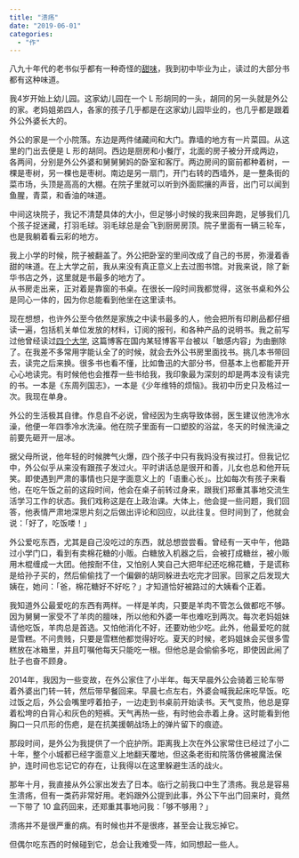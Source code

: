 ```yaml
---
title: "溃疡"
date: "2019-06-01"
categories: 
  - "作"
---
```


八九十年代的老书似乎都有一种奇怪的[甜味](https://www.zhihu.com/question/24745067)，我到初中毕业为止，读过的大部分书都有这种味道。

我4岁开始上幼儿园。这家幼儿园在一个 L 形胡同的一头，胡同的另一头就是外公的家。老妈姐弟四人，各家的孩子几乎都是在这家幼儿园毕业的，也几乎都是跟着外公外婆长大的。  
  
外公的家是一个小院落。东边是两件储藏间和大门。靠墙的地方有一片菜园。从这里的门出去便是 L 形的胡同。西边是厨房和小餐厅，北面的房子被分开成两边，各两间，分别是外公外婆和舅舅舅妈的卧室和客厅。两边房间的窗前都种着树，一棵是枣树，另一棵也是枣树。南边是另一扇门，开门右转的西墙外，是一整条街的菜市场，头顶是高高的大棚。在院子里就可以听到外面熙攘的声音，出门可以闻到鱼腥，青菜，和香油的味道。

中间这块院子，我记不清楚具体的大小，但足够小时候的我来回奔跑，足够我们几个孩子捉迷藏，打羽毛球。羽毛球总是会飞到厨房房顶。院子里面有一辆三轮车，也是我躺着看云彩的地方。

我上小学的时候，院子被翻盖了。外公把卧室的里间改成了自己的书房，弥漫着香甜的味道。在上大学之前，我从来没有真正意义上去过图书馆。对我来说，除了新华书店之外，这里就是书最多的地方了。  
从书房走出来，正对着是靠窗的书桌。在很长一段时间我都觉得，这张书桌和外公是同心一体的，因为你总能看到他坐在这里读书。

现在想想，也许外公至今依然是家族之中读书最多的人，他会把所有印刷品都仔细读一遍，包括机关单位发放的材料，订阅的报刊，和各种产品的说明书。我之前写过他曾经读过[四个大学](https://catbaron.com/blog/?p=265), 这篇博客在国内某轻博客平台被以「敏感内容」为由删除了。在我差不多常用字能认全了的时候，就会去外公书房里面找书。挑几本书带回去，读完之后来换。很多书也看不懂，比如鲁迅的大部分书，但基本上也都能开开心心地读完。有时候他也会推荐一些书给我，我印象最为深刻的却是两本没有读完的书。一本是《东周列国志》，一本是《少年维特的烦恼》。我初中历史只及格过一次。我现在单身。

外公的生活极其自律。作息自不必说，曾经因为生病导致体弱，医生建议他洗冷水澡，他便一年四季冷水洗澡。他在院子里面有一口塑胶的浴盆，冬天的时候洗澡之前要先砸开一层冰。

据父母所说，他年轻的时候脾气火爆，四个孩子中只有我妈没有挨过打。但我记忆中，外公似乎从来没有跟孩子发过火。平时讲话总是很开和善，儿女也总和他开玩笑。即使遇到严肃的事情也只是字面意义上的「语重心长」。比如每次有孩子来看他，在吃午饭之前的这段时间，他会在桌子前转过身来，跟我们郑重其事地交流生活学习工作的状态。我们戏称这是在上政治课。大体上，他会提一些问题，我们回答，他表情严肃地深思片刻之后做出评论和回应，以此往复。但时间到了，他就会说：「好了，吃饭喽！」

外公爱吃东西，尤其是自己没吃过的东西，就总想尝尝看。曾经有一天中午，他路过小学门口，看到有卖棉花糖的小贩。白糖放入机器之后，会被打成糖丝，被小贩用木棍缠成一大团。他按耐不住，又怕别人笑自己大把年纪还吃棉花糖，于是谎称是给孙子买的，然后偷偷找了一个偏僻的胡同躲进去吃完才回家。回家之后发现大姨在，她问：「爸，棉花糖好不好吃？」才知道恰好被路过的大姨看个正着。

我知道外公最爱吃的东西有两样。一样是羊肉，只要是羊肉不管怎么做都吃不够。因为舅舅一家受不了羊肉的膻味，所以他和外婆一年也难吃到两次。每次老妈姐妹请他吃饭，羊肉总是首选。又怕他消化不好，还要劝他少吃。此外，他最爱吃的就是雪糕。不问贵贱，只要是雪糕他都觉得好吃。夏天的时候，老妈姐妹会买很多雪糕放在冰箱里，并且叮嘱他每天只能吃一根。但他总是会偷偷多吃，即使因此闹了肚子也奋不顾身。

2014年，我因为一些变故，在外公家住了小半年。每天早晨外公会骑着三轮车带着外婆出门转一转，然后带早餐回来。早晨七点左右，外婆会喊我起床吃早饭。吃过饭之后，外公会嘴里哼着拍子，一边走到书桌前开始读书。天气变热，他总是穿着松垮的白背心和灰色的短裤。天气再热一些，有时他会赤着上身。这时能看到他胸口一只爪形的伤疤，是在抗美援朝战场上的弹片留下的痕迹。

那段时间，是外公为我提供了一个庇护所。距离我上次在外公家常住已经过了小二十年，整个小城都已经字面意义上地翻天覆地，但这条老街和院落仿佛被魔法保护，连时间也忘记它的存在，让我得以在这里躲避生活的战火。

那年十月，我直接从外公家出发去了日本。临行之前我口中生了溃疡。我总是容易生溃疡，但有一类药非常好用。老妈跟外公提到此事，外公下午出门回来时，竟然一下带了 10 盒药回来，还郑重其事地问我：「够不够用？」

溃疡并不是很严重的病。有时候也并不是很疼，甚至会让我忘掉它。

但偶尔吃东西的时候碰到它，总会让我难受一阵，如同想起一些人。
